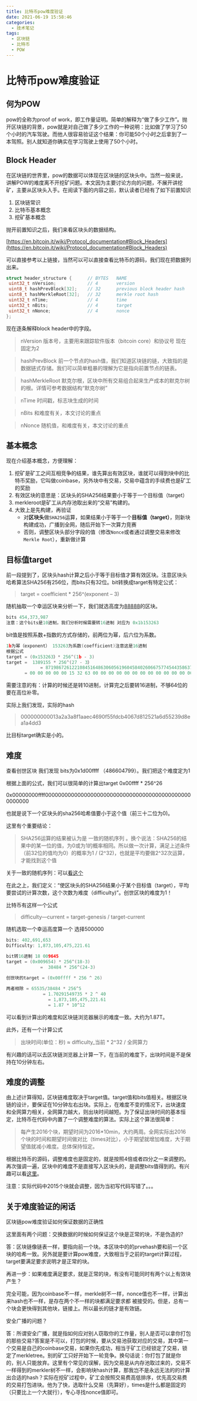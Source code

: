 ```yaml
---
title: 比特币pow难度验证
date: 2021-06-19 15:58:46
categories:
  - 技术笔记
tags:
  - 区块链
  - 比特币
  - POW
---
```


# 比特币pow难度验证

## 何为POW

pow的全称为proof of work，即工作量证明。简单的解释为“做了多少工作”。抛开区块链的背景，pow就是对自己做了多少工作的一种说明：比如做了学习了50个小时的汽车驾驶。而他人很容易验证这个结果：你可能50个小时之后拿到了一本驾照。别人就知道你确实在学习驾驶上使用了50个小时。

## Block Header

在区块链的世界里，pow的数据可以体现在区块链的区块头中。当然一般来说，讲解POW的难度离不开挖矿问题。本文因为主要讨论方向的问题，不展开讲挖矿，主要从区块头入手。在阅读下面的内容之前，默认读者已经有了如下前置知识

1. 区块链常识
2. 比特币基本概念
3. 挖矿基本概念

抛开前置知识之后，我们来看区块头的数据结构。

[https://en.bitcoin.it/wiki/Protocol_documentation#Block_Headers](https://en.bitcoin.it/wiki/Protocol_documentation#Block_Headers)

可以直接参考以上链接，当然可以可以直接查看比特币的源码，我们现在把数据列出来。

```cpp
struct header_structure {      // BYTES   NAME
 uint32_t nVersion;            // 4       version
 uint8_t hashPrevBlock[32];    // 32      previous block header hash
 uint8_t hashMerkleRoot[32];   // 32      merkle root hash
 uint32_t nTime;               // 4       time
 uint32_t nBits;               // 4       target
 uint32_t nNonce;              // 4       nonce
};
```

现在逐条解释block header中的字段。

> nVersion    版本号，主要用来跟踪软件版本（bitcoin core）和协议号  现在固定为2

> hashPrevBlock 前一个节点的hash值，我们知道区块链的链，大致指的是数据链式存储。我们可以简单粗暴的理解为它是指向前置节点的链表。

> hashMerkleRoot 默克尔根，区块中所有交易组合起来生产成本的默克尔树的根。详情可参考数据结构“默克尔树”

> nTime    时间戳，标志块生成的时间

> nBits 和难度有关，本文讨论的重点

> nNonce 随机值，和难度有关，本文讨论的重点

## 基本概念

现在介绍基本概念，方便理解：

1. 挖矿是矿工之间互相竞争的结果，谁先算出有效区块，谁就可以得到块中的比特币奖励，它叫做coinbase，另外块中有交易，交易中蕴含的手续费也是矿工的奖励
2. 有效区块的意思是：区块头的SHA256结果要小于等于一个目标值（target）
3. merkleroot是矿工从内存池取出来的“交易”构建的。
4. 大致上是先构建，再验证
	- 对**区块头**做`SHA256`运算，如果结果小于等于一个**目标值（target）**，则新块构建成功，广播到全网，随后开始下一次算力竞赛
	- 否则，调整区块头部分字段的值（修改`Nonce`或者通过调整交易来修改`Merkle Root`），重新做计算

## 目标值target

前一段提到了，区块头hash计算之后小于等于目标值才算有效区块。注意区块头哈希算法SHA256有256位，而bits只有32位。bit转换成target有特定公式：

> target = coefficient * 256^(exponent – 3)

随机抽取一个幸运区块来分析一下，我们就选高度为[88888](https://www.blockchain.com/btc/block/88888)的区块。

```cpp
bits 454,373,987
注意：这个bits是10进制，我们分析时候需要转16进制 对应为 0x1b153263
```

bit值是按照系数+指数的方式存储的，前两位为幂，后六位为系数。

```cpp
1b为幂（exponent） 153263为系数(coefficient)注意这是16进制
根据公式
target = (0x153263）* 256^(1b - 3)
target =  1389155 * 256^(27 - 3）
			 = 8719867261221084516486306056196045840260667577454435863762042880
       = 00 00 00 00 00 15 32 63 00 00 00 00 00 00 00 00 00 00 00 00 00 00 00 00 00 00 00 00 00 00 00 00
```

需要注意的有：计算的时候还是转10进制，计算完之后要转16进制，不够64位的要在高位补零。

实际上我们发现，实际的hash

> 000000000013a2a3a8f1aaec4690f55fdcb4067d812521a6d55239d8ea1a4dd3

比目标target确实是小的。

## 难度

查看创世区块 我们发现 bits为0x1d00ffff （486604799）。我们把这个难度定为1

根据上面的公式，我们可以很简单的计算出target 0x00ffff * 256^26

0x00000000ffff0000000000000000000000000000000000000000000000000000

也就是说下一个区块头的sha256哈希值要小于这个值（前三十二位为0)。

这里有个重要结论：

> SHA256运算的结果被认为是 一致的随机序列 。换个说法：SHA256的结果中的某一位的值，为0或为1的概率相同。所以做一次计算，满足上述条件（前32位的值均为0）的概率为1 / (2^32)，也就是平均要做2^32次运算，才能找到这个值

关于一致的随机序列：可以[看这个](https://crypto.stackexchange.com/questions/12822/are-the-sha-family-hash-outputs-practically-random)

在此之上，我们定义：“使区块头的SHA256结果小于某个目标值（target），平均要尝试的计算次数，这个次数为难度（difficulty)”。创世区块的难度为1！

比特币有这样一个公式

> difficulty—current = target-genesis / target-current

随机选取一个幸运高度算一个 选择500000

```cpp
bits: 402,691,653
Difficulty: 1,873,105,475,221.61

bit转16进制 18 009645
target = (0x009654) * 256^(18-3)
			 =  38484 * 256^(24-3)
			
创世块的target = (0x00ffff * 256 ^ 26)  

两者相除 = 65535/38484 * 256^5
			  = 1.70291549735 * 2 ^ 40
				= 1,873,105,475,221.61
				= 1.87 * 10^12
```

可以看到计算出的难度和区块链浏览器展示的难度一致。大约为1.87T。

此外，还有一个计算公式

> 出块时间(单位：秒) ≈ difficulty_当前 * 2^32 / 全网算力

有兴趣的话可以去区块链浏览器上计算一下，在当前的难度下，出块时间是不是保持在10分钟左右。

## 难度的调整

由上述计算得知，区块链难度取决于target值。target值和bits值相关。根据区块链的设计，要保证在10分钟左右出块。实际上，在难度不变的情况下，出块速度和全网算力相关，全网算力越大，则出块时间越短。为了保证出块时间的基本恒定，比特币在代码中内置了一个调整难度的算法。实际上这个算法很简单：

> 每产生2016个块，期望时间为2016*10min，大约两周。全网实际出2016个块的时间和期望时间做对比（times对比），小于期望就增加难度，大于期望值就减小难度。总体保持恒定。

根据比特币的源码，调整难度也是固定的，就是按照4倍或者四分之一来调整的。再次强调一遍，区块中的难度不是直接写入区块头的，是调整bits值得到的。有兴趣可以看[这里](https://github.com/bitcoin/bitcoin/blob/45173fa6fca9537abb0a0554f731d14b9f89c456/src/pow.cpp#L49)。

注意：实际代码中2015个块就会调整，因为当初写代码写错了。。。

## 关于难度验证的闲话

区块链pow难度验证如何保证数据的正确性

这里面有两个问题：交换数据的时候如何保证这个块是正常的块，不是伪造的?

答：区块链像链表一样，要指向前一个块。本区块中的的prvehash要和前一个区块的哈希一致。另外就是要计算pow难度，大致相当于之前的target计算过程，target要满足要求说明才是正常的块。

再进一步：如果难度满足要求，就是正常的块，有没有可能同时有两个以上有效块产生？

完全可能，因为coinbase不一样，merkle树不一样，nonce值也不一样，计算出来hash也不一样，是存在两个不一样的块都满足要求都 被接受的。但是，总有一个块会更快得到其他块，链接上。所以最长的链才是有效链。

安全广播的问题？

答：所谓安全广播，就是指如何应对别人窃取你的工作量，别人是否可以拿你打包的那些交易?答案是不可以，打包的时候，要从交易池获取对应的交易，其中第一个交易是自己的coinbase交易，如果你先成功，相当于矿工已经锁定了交易，锁定了merkletree。别的矿工只好开始下一轮竞争。换句话说：你打包了就是你的，别人只能放弃。这里有个常见的误解，因为交易是从内存池取过来的，交易不一样得到的merkler树不一样，会影响块hash计算，那我岂不是永远无法的的计算出合适的hash？实际在挖矿过程中，矿工会按照交易费高低排序，优先高交易费的交易打包进块。他为了快，选取什么交易（先算好），times是什么都是固定的（只要比上一个大就行），专心寻找nonce值即可。